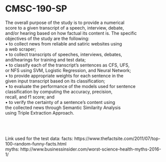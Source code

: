 # CMSC-190-SP

The overall purpose of the study is to provide a numerical <br />
score to a given transcript of a speech, interview, debate, <br />
and/or hearing based on how factual its content is. The specific <br />
objectives of the study are the following: <br />
• to collect news from reliable and satiric websites using <br />
a web scraper; <br />
• to collect transcripts of speeches, interviews, debates, <br />
and/hearings for training and test data; <br />
• to classify each of the transcript’s sentences as CFS, UFS, <br />
or NFS using SVM, Logistic Regression, and Neural Network; <br />
• to provide appropriate weights for each sentence in the <br />
given input transcript based on its classification; <br />
• to evaluate the performance of the models used for sentence <br />
classification by computing the accuracy, precision, <br />
recall, and f1 score; and <br />
• to verify the certainty of a sentence’s content using <br />
the collected news through Semantic Similarity Analysis <br />
using Triple Extraction Approach. <br />

<br />
<br />
<br />
Link used for the test data:
facts: https://www.thefactsite.com/2011/07/top-100-random-funny-facts.html <br />
myths: http://www.businessinsider.com/worst-science-health-myths-2016-1/ 

